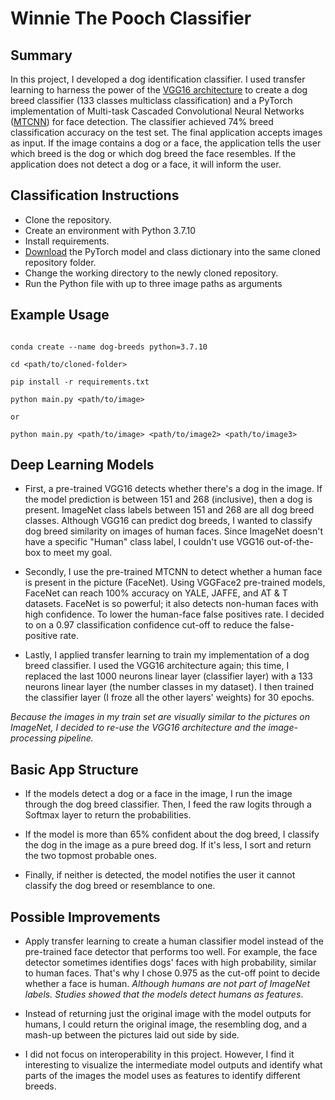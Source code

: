 # Winnie The Pooch Classifier

## Summary

In this project, I developed a dog identification classifier.
I used transfer learning to harness the power of the [VGG16 architecture](https://neurohive.io/en/popular-networks/vgg16/) to create a dog breed classifier (133 classes multiclass classification) and a PyTorch implementation of Multi-task Cascaded Convolutional Neural Networks ([MTCNN](https://github.com/timesler/facenet-pytorch)) for face detection. The classifier achieved 74% breed classification accuracy on the test set.
The final application accepts images as input. If the image contains a dog or a face, the application tells the user which breed is the dog or which dog breed the face resembles. If the application does not detect a dog or a face, it will inform the user.

## Classification Instructions

* Clone the repository.
* Create an environment with Python 3.7.10
* Install requirements.
* [Download](https://drive.google.com/drive/folders/13n5Urxy6FbjjIV0IU0ndmS7VFVAg-guR?usp=sharing) the PyTorch model and class dictionary into the same cloned repository folder.
* Change the working directory to the newly cloned repository.
* Run the Python file with up to three image paths as arguments

## Example Usage

``` git

conda create --name dog-breeds python=3.7.10 

cd <path/to/cloned-folder>

pip install -r requirements.txt

python main.py <path/to/image>

or
 
python main.py <path/to/image> <path/to/image2> <path/to/image3>
```

## Deep Learning Models

* First, a pre-trained VGG16 detects whether there's a dog in the image. If the model prediction is between 151 and 268 (inclusive), then a dog is present. ImageNet class labels between 151 and 268 are all dog breed classes. Although VGG16 can predict dog breeds, I wanted to classify dog breed similarity on images of human faces. Since ImageNet doesn't have a specific "Human" class label, I couldn't use VGG16 out-of-the-box to meet my goal.
  
* Secondly, I use the pre-trained MTCNN to detect whether a human face is present in the picture (FaceNet). Using VGGFace2 pre-trained models, FaceNet can reach 100% accuracy on YALE, JAFFE, and AT & T datasets. FaceNet is so powerful; it also detects non-human faces with high confidence. To lower the human-face false positives rate. I decided to on a 0.97 classification confidence cut-off to reduce the false-positive rate.

* Lastly, I applied transfer learning to train my implementation of a dog breed classifier. I used the VGG16 architecture again; this time, I replaced the last 1000 neurons linear layer (classifier layer) with a 133 neurons linear layer (the number classes in my dataset). I then trained the classifier layer (I froze all the other layers' weights) for 30 epochs.

_Because the images in my train set are visually similar to the pictures on ImageNet, I decided to re-use the VGG16 architecture and the image-processing pipeline._

## Basic App Structure

* If the models detect a dog or a face in the image, I run the image through the dog breed classifier. Then, I feed the raw logits through a Softmax layer to return the probabilities.
  
* If the model is more than 65% confident about the dog breed, I classify the dog in the image as a pure breed dog. If it's less, I sort and return the two topmost probable ones.
  
* Finally, if neither is detected, the model notifies the user it cannot classify the dog breed or resemblance to one.

## Possible Improvements

* Apply transfer learning to create a human classifier model instead of the pre-trained face detector that performs too well. For example, the face detector sometimes identifies dogs' faces with high probability, similar to human faces. That's why I chose 0.975 as the cut-off point to decide whether a face is human. _Although humans are not part of ImageNet labels. Studies showed that the models detect humans as features_.
  
* Instead of returning just the original image with the model outputs for humans, I could return the original image, the resembling dog, and a mash-up between the pictures laid out side by side.

* I did not focus on interoperability in this project. However, I find it interesting to visualize the intermediate model outputs and identify what parts of the images the model uses as features to identify different breeds.
